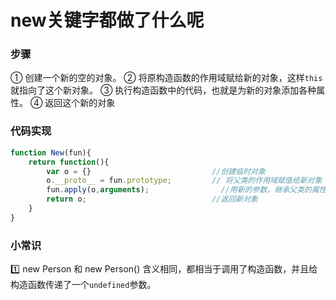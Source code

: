 # new关键字都做了什么呢

### 步骤
① 创建一个新的空的对象。
② 将原构造函数的作用域赋给新的对象，这样`this`就指向了这个新对象。
③ 执行构造函数中的代码，也就是为新的对象添加各种属性。
④ 返回这个新的对象

### 代码实现
```js
function New(fun){
    return function(){
        var o = {}                           //创建临时对象
        o.__proto__ = fun.prototype;         // 将父类的作用域赋值给新对象
        fun.apply(o,arguments);                //用新的参数，继承父类的属性，调用父类的构造器，生成新的属性
        return o;                            //返回新对象
    }
}

``` 

### 小常识
1️⃣ new Person 和 new Person() 含义相同，都相当于调用了构造函数，并且给构造函数传递了一个`undefined`参数。   


